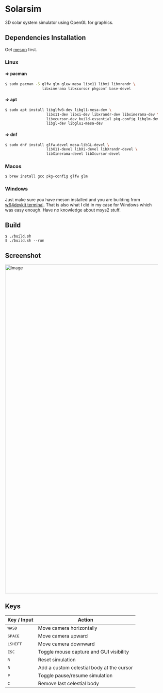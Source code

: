 # Solarsim

3D solar system simulator using OpenGL for graphics.

## Dependencies Installation

Get [meson](https://mesonbuild.com/Getting-meson.html) first.

### Linux

#### => pacman

```bash
$ sudo pacman -S glfw glm glew mesa libx11 libxi libxrandr \
                 libxinerama libxcursor pkgconf base-devel
```

#### => apt

```bash
$ sudo apt install libglfw3-dev libgl1-mesa-dev \
                   libx11-dev libxi-dev libxrandr-dev libxinerama-dev \
                   libxcursor-dev build-essential pkg-config libglm-dev \
                   libgl-dev libglu1-mesa-dev
```

#### => dnf

```bash
$ sudo dnf install glfw-devel mesa-libGL-devel \
                   libX11-devel libXi-devel libXrandr-devel \
                   libXinerama-devel libXcursor-devel
```

### Macos

```bash
$ brew install gcc pkg-config glfw glm
```

### Windows

Just make sure you have meson installed and you are building from [w64devkit terminal](https://github.com/DrShahinstein/solarsim/tree/main/glfw/lib-mingw).
That is also what I did in my case for Windows which was easy enough. Have no knowledge about msys2 stuff.

## Build

```
$ ./build.sh
$ ./build.sh --run
```

## Screenshot

<img width="1920" height="1080" alt="Image" src="https://github.com/user-attachments/assets/c0dc562a-703f-46c0-b66f-1d64f529cc80" />

<br/>

## Keys

| Key / Input       | Action                                    |
| ----------------- | ----------------------------------------- |
| <kbd>WASD</kbd>   | Move camera horizontally                  |
| <kbd>SPACE</kbd>  | Move camera upward                        |
| <kbd>LSHIFT</kbd> | Move camera downward                      |
| <kbd>ESC</kbd>    | Toggle mouse capture and GUI visibility   |
| <kbd>R</kbd>      | Reset simulation                          |
| <kbd>B</kbd>      | Add a custom celestial body at the cursor |
| <kbd>P</kbd>      | Toggle pause/resume simulation            |
| <kbd>C</kbd>      | Remove last celestial body                |
